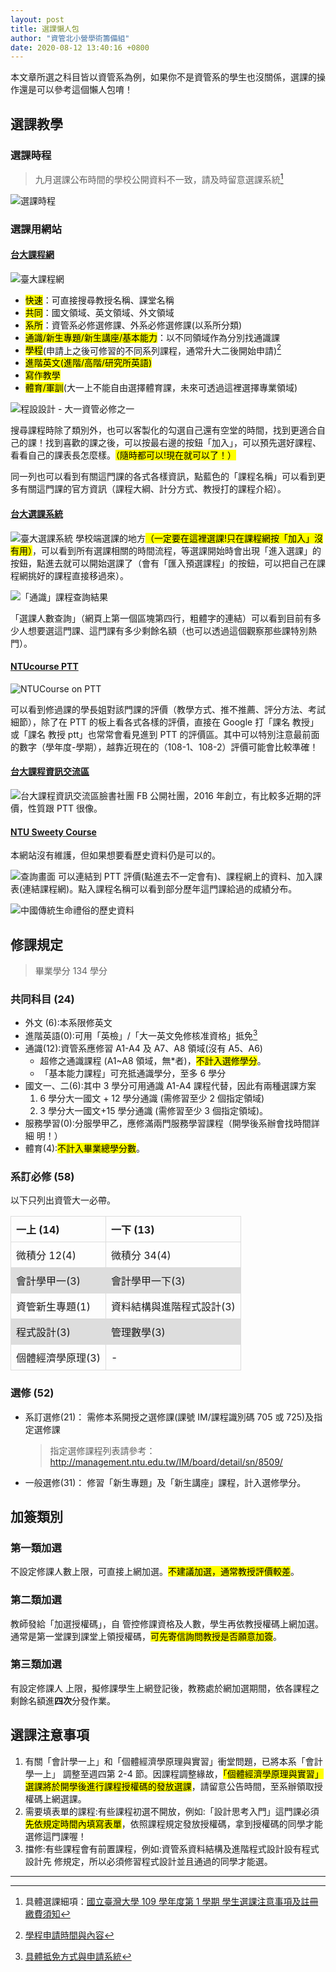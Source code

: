 ```yaml
---
layout: post
title: 選課懶人包
author: "資管北小營學術籌備組"
date: 2020-08-12 13:40:16 +0800
---
```

<style>
table {
  border-collapse: collapse;
  width: 100%;
}

td, th {
  border: 1px solid #dddddd;
  text-align: left;
  padding: 8px;
}

tr:nth-child(even) {
  background-color: #dddddd;
}
</style>


本文章所選之科目皆以資管系為例，如果你不是資管系的學生也沒關係，選課的操作還是可以參考這個懶人包唷！

## 選課教學
### 選課時程

> 九月選課公布時間的學校公開資料不一致，請及時留意選課系統[^1]

![選課時程](/img/posts/course-selection/1.png)
### 選課用網站
#### [台大課程網](https://nol.ntu.edu.tw/nol/guest/index.php)
![臺大課程網](/img/posts/course-selection/2.png)
+ <mark>快速</mark>：可直接搜尋教授名稱、課堂名稱
+ <mark>共同</mark>：國文領域、英文領域、外文領域
+ <mark>系所</mark>：資管系必修選修課、外系必修選修課(以系所分類)
+ <mark>通識/新生專題/新生講座/基本能力</mark>：以不同領域作為分別找通識課
+ <mark>學程</mark>(申請上之後可修習的不同系列課程，通常升大二後開始申請)[^2]
+ <mark>進階英文(進階/高階/研究所英語)</mark>
+ <mark>寫作教學</mark>
+ <mark>體育/軍訓</mark>(大一上不能自由選擇體育課，未來可透過這裡選擇專業領域)

![程設設計 - 大一資管必修之一](/img/posts/course-selection/3.png)

搜尋課程時除了類別外，也可以客製化的勾選自己還有空堂的時間，找到更適合自己的課！找到喜歡的課之後，可以按最右邊的按鈕「加入」，可以預先選好課程、看看自己的課表長怎麼樣。<mark>（隨時都可以!現在就可以了！）</mark>

同一列也可以看到有關這門課的各式各樣資訊，點藍色的「課程名稱」可以看到更多有關這門課的官方資訊（課程大綱、計分方式、教授打的課程介紹）。

#### [台大選課系統](https://if192.aca.ntu.edu.tw/index.php)
![臺大選課系統](/img/posts/course-selection/4.png)
學校端選課的地方<mark>（一定要在這裡選課!只在課程網按「加入」沒有用）</mark>，可以看到所有選課相關的時間流程，等選課開始時會出現「進入選課」的按鈕，點進去就可以開始選課了（會有「匯入預選課程」的按鈕，可以把自己在課程網挑好的課程直接移過來）。

![「通識」課程查詢結果](/img/posts/course-selection/5.png)

「選課人數查詢」（網頁上第一個區塊第四行，粗體字的連結）可以看到目前有多少人想要選這門課、這門課有多少剩餘名額（也可以透過這個觀察那些課特別熱門）。

#### [NTUcourse PTT](https://www.ptt.cc/bbs/NTUcourse/index.html)
![NTUCourse on PTT](/img/posts/course-selection/6.png)

可以看到修過課的學長姐對該門課的評價（教學方式、推不推薦、評分方法、考試細節），除了在 PTT 的板上看各式各樣的評價，直接在 Google 打「課名 教授」或「課名 教授 ptt」也常常會看見進到 PTT 的評價區。其中可以特別注意最前面的數字（學年度-學期），越靠近現在的（108-1、108-2）評價可能會比較準確！
 
#### [台大課程資訊交流區](https://www.facebook.com/groups/581323785380794?locale=zh_TW)
![台大課程資訊交流區臉書社團](/img/posts/course-selection/7.png)
FB 公開社團，2016 年創立，有比較多近期的評價，性質跟 PTT 很像。

#### [NTU Sweety Course](https://ntusweety.herokuapp.com)
本網站沒有維護，但如果想要看歷史資料仍是可以的。

![查詢畫面](/img/posts/course-selection/8.png)
可以連結到 PTT 評價(點進去不一定會有)、課程網上的資料、加入課表(連結課程網)。點入課程名稱可以看到部分歷年這門課給過的成績分布。

![中國傳統生命禮俗的歷史資料](/img/posts/course-selection/9.png)

## 修課規定
> 畢業學分 134 學分


### 共同科目 (24)
+ 外文 (6):本系限修英文
+ 進階英語(0):可用「英檢」/「大一英文免修核准資格」抵免[^3]
+ 通識(12):資管系應修習 A1-A4 及 A7、A8 領域(沒有 A5、A6)
  + 超修之通識課程 (A1~A8 領域，無*者)，<mark>不計入選修學分</mark>。
  + 「基本能力課程」可充抵通識學分，至多 6 學分
+ 國文一、二(6):其中 3 學分可用通識 A1-A4 課程代替，因此有兩種選課方案
    1. 6 學分大一國文 $+$ 12 學分通識 (需修習至少 2 個指定領域)
    2. 3 學分大一國文+15 學分通識 (需修習至少 3 個指定領域)。
+ 服務學習(0):分服學甲乙，應修滿兩門服務學習課程（開學後系辦會找時間詳細 明！）
+ 體育(4):<mark>不計入畢業總學分數</mark>。

### 系訂必修 (58)
以下只列出資管大一必帶。

| 一上 (14)  | 一下 (13)  |
|-|-|
| 微積分 12(4)  |微積分 34(4)   |
|  會計學甲一(3) |  會計學甲一下(3) |
|資管新生專題(1)   |資料結構與進階程式設計(3)   |
| 程式設計(3)  |管理數學(3)   |
|   個體經濟學原理(3)| - |


### 選修 (52)
+ 系訂選修(21)：
    需修本系開授之選修課(課號 IM/課程識別碼 705 或 725)及指定選修課
    > 指定選修課程列表請參考：<http://management.ntu.edu.tw/IM/board/detail/sn/8509/>
+ 一般選修(31)：
  修習「新生專題」及「新生講座」課程，計入選修學分。

## 加簽類別
### 第一類加選
不設定修課人數上限，可直接上網加選。<mark>不建議加選，通常教授評價較差</mark>。
### 第二類加選
教師發給「加選授權碼」，自 管控修課資格及人數，學生再依教授權碼上網加選。通常是第一堂課到課堂上領授權碼，<mark>可先寄信詢問教授是否願意加簽</mark>。
### 第三類加選
有設定修課人 上限，擬修課學生上網登記後，教務處於網加選期間，依各課程之剩餘名額進**四次**分發作業。

## 選課注意事項

1. 有關「會計學一上」和「個體經濟學原理與實習」衝堂問題，已將本系「會計學一上」 調整至週四第 2-4 節。因課程調整緣故，<mark>「個體經濟學原理與實習」選課將於開學後進行課程授權碼的發放選課</mark>，請留意公告時間，至系辦領取授權碼上網選課。
2. 需要填表單的課程:有些課程初選不開放，例如:「設計思考入門」這門課必須<mark>先依規定時間內填寫表單</mark>，依照課程規定發放授權碼，拿到授權碼的同學才能選修這門課喔！
3. 擋修:有些課程會有前置課程，例如:資管系資料結構及進階程式設計設有程式設計先 修規定，所以必須修習程式設計並且通過的同學才能選。

<hr>

[^1]: 具體選課細項：[國立臺灣大學 109 學年度第 1 學期 學生選課注意事項及註冊繳費須知](http://www.aca.ntu.edu.tw/reg/SELCOU/109-1selcou.pdf)
[^2]: [學程申請時間與內容](https://ifsel3.aca.ntu.edu.tw/cou_stu/index.php/cur/index)
[^3]: [具體抵免方式與申請系統](https://investea.aca.ntu.edu.tw/secen-waive/OpenTime.asp)
